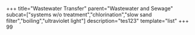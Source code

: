 +++
title="Wastewater Transfer"
parent="Wastewater and Sewage"
subcat=["systems w/o treatment","chlorination","slow sand filter","boiling","ultraviolet light"]
description="tes123"
template="list"
+++
99
